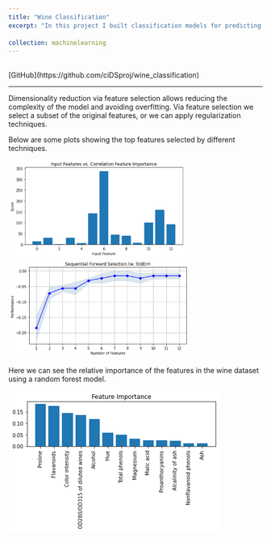 ```yaml
---
title: "Wine Classification"
excerpt: "In this project I built classification models for predicting wine classes applying various methods of feature selection for dimensionality reduction.<br/>"

collection: machinelearning
---
```

<br/>
[GitHub](https://github.com/ciDSproj/wine_classification)

---


Dimensionality reduction via feature selection allows reducing the complexity of the model and avoiding overfitting. Via feature selection we select a subset of the original features, or we can apply regularization techniques. 


Below are some plots showing the top features selected by different techniques.



<img src='/images/ml3_corr_feature.png'>



<img src='/images/ml3_sequential_feature.png'>



Here we can see the relative importance of the features in the wine dataset using a random forest model.



<img src='/images/ml3_feature_import.png'>
